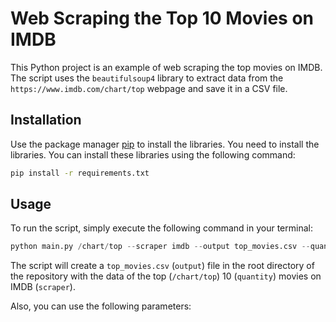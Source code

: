# Web Scraping the Top 10 Movies on IMDB

This Python project is an example of web scraping the top movies on IMDB. The script uses the `beautifulsoup4` library to extract data from the `https://www.imdb.com/chart/top` webpage and save it in a CSV file.

## Installation

Use the package manager [pip](https://pip.pypa.io/en/stable/) to install the libraries. You need to install the libraries. You can install these libraries using the following command:

```bash
pip install -r requirements.txt
```

## Usage

To run the script, simply execute the following command in your terminal:

```python
python main.py /chart/top --scraper imdb --output top_movies.csv --quantity 10
```

The script will create a `top_movies.csv` (`output`) file in the root directory of the repository with the data of the top (`/chart/top`) 10 (`quantity`) movies on IMDB (`scraper`).

Also, you can use the following parameters:
